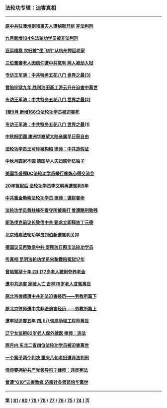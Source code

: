 ### 法轮功专辑：迫害真相
---
#### [原中共驻澳州副领事夫人遭秘密开庭 非法判刑](../../pages/nf4379/n14093225.md?10130430) 
#### [九月新增104名法轮功学员被非法判刑](../../pages/nf4379/n14092397.md?10130430) 
#### [亚运维稳 农妇被“坐飞机”从杭州押回老家](../../pages/nf4379/n14091767.md?10130430) 
#### [三位耄耋老人因信仰遭中共冤判 两人被劫入狱](../../pages/nf4379/n14089560.md?10130430) 
#### [专访王军涛：中共特务五花八门 世界之最(3)](../../pages/nf4379/n14086905.md?10130430) 
#### [曾陷牢狱九年 胜利油田高工游云升在迫害中离世](../../pages/nf4379/n14088624.md?10130430) 
#### [专访王军涛：中共特务五花八门 世界之最(2)](../../pages/nf4379/n14086143.md?10130430) 
#### [1至9月 新增166位法轮功学员被迫害死](../../pages/nf4379/n14088146.md?10130430) 
#### [专访王军涛：中共特务五花八门 世界之最(1)](../../pages/nf4379/n14071026.md?10130430) 
#### [中秋盼团圆 澳洲华裔望大陆亲属早日获自由](../../pages/nf4379/n14082087.md?10130430) 
#### [法轮功学员王可珍被构陷 律师：中共造假证](../../pages/nf4379/n14079888.md?10130430) 
#### [中秋月圆家不圆 德国华人夫妇感怀忆独子](../../pages/nf4379/n14081172.md?10130430) 
#### [美国华盛顿DC法轮功学员举行修炼心得交流会](../../pages/nf4379/n14080995.md?10130430) 
#### [20年冤狱后 法轮功学员李文明再遭冤判5年](../../pages/nf4379/n14079447.md?10130430) 
#### [中共重金勒索法轮功学员 律师：谋财害命](../../pages/nf4379/n14079477.md?10130430) 
#### [法轮功学员黄柱峰在看守所被毒打 曾遭酷刑致残](../../pages/nf4379/n14077119.md?10130430) 
#### [斯洛伐克前议长致信中共 要求立即释放丁元德](../../pages/nf4379/n14074619.md?10130430) 
#### [北京残疾法轮功学员刘伯新遭冤判关押](../../pages/nf4379/n14069619.md?10130430) 
#### [德国议员再致信中共 促释放日照市法轮功学员](../../pages/nf4379/n14069901.md?10130430) 
#### [传真相 昆明法轮功学员宋黎霞陷冤狱17年](../../pages/nf4379/n14069020.md?10130430) 
#### [曾陷冤狱十年 四川77岁老人被剥夺养老金](../../pages/nf4379/n14068260.md?10130430) 
#### [遭中共迫害 家破人亡 吉林78岁老人含冤离世](../../pages/nf4379/n14066833.md?10130430) 
#### [原北京律师遭中共非法迫害经历——劳教所篇下](../../pages/nf4379/n14066403.md?10130430) 
#### [原北京律师遭中共非法迫害经历——劳教所篇上](../../pages/nf4379/n14057045.md?10130430) 
#### [遭牢狱迫害五年 四川八旬原助理工程师离世](../../pages/nf4379/n14066297.md?10130430) 
#### [辽宁女监拒82岁老人保外就医 律师：违法](../../pages/nf4379/n14065881.md?10130430) 
#### [两月内 东北二省四位法轮功学员被迫害离世](../../pages/nf4379/n14063270.md?10130430) 
#### [一个案子两个判决 重庆八旬老妇遭非法判刑](../../pages/nf4379/n14063531.md?10130430) 
#### [信仰要拥护共产党领导吗？律师：违反宪法](../../pages/nf4379/n14061325.md?10130430) 
#### [曾遭“610”迫害致疯 济南针灸师苗培华离世](../../pages/nf4379/n14060519.md?10130430) 

---
#### 第 [ [81](./81.md?10130430) / [80](./80.md?10130430) / [79](./79.md?10130430) / [78](./78.md?10130430) / [77](./77.md?10130430) / [76](./76.md?10130430) / [75](./75.md?10130430) / [74](./74.md?10130430) ] 页
